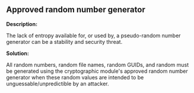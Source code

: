 
Approved random number generator
-------

**Description:**

The lack of entropy available for, or used by, a pseudo-random number generator can be a 
stability and security threat.


**Solution:**

All random numbers, random file names, random GUIDs, and random must be generated using 
the cryptographic module's approved random number generator when these random values are 
intended to be unguessable/unpredictible by an attacker.
	